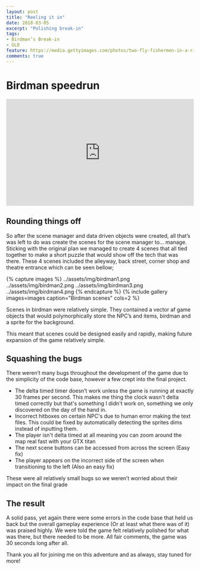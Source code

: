 ```yaml
---
layout: post
title: "Reeling it in"
date: 2018-03-05
excerpt: "Polishing break-in"
tags:
- Birdman’s Break-in
- GLD
feature: https://media.gettyimages.com/photos/two-fly-fishermen-in-a-river-one-catching-a-fish-picture-id601969691
comments: true
---
```

# Birdman speedrun
<div style='position:relative;padding-bottom:57%'><iframe src='https://gfycat.com/ifr/LavishBigheartedJapanesebeetle' frameborder='0' scrolling='no' width='100%' height='100%' style='position:absolute;top:0;left:0;' allowfullscreen></iframe></div>

## Rounding things off
So after the scene manager and data driven objects were created, all that’s was left to do was create the scenes for the scene manager to... manage. Sticking with the original plan we managed to create 4 scenes that all tied together to make a short puzzle that would show off the tech that was there. These 4 scenes included the alleyway, back street, corner shop and theatre entrance which can be seen bellow;

{% capture images %} ../assets/img/birdman1.png ../assets/img/birdman2.png ../assets/img/birdman3.png ../assets/img/birdman4.png {% endcapture %} {% include gallery images=images caption="Birdman scenes" cols=2 %}

Scenes in birdman were relatively simple. They contained a vector af game objects that would polymorphically store the NPC’s and items, birdman and a sprite for the background. 

This meant that scenes could be designed easily and rapidly, making future expansion of the game relatively simple.

## Squashing the bugs
There weren’t many bugs throughout the development of the game due to the simplicity of the code base, however a few crept into the final project.

- The delta timed timer doesn’t work unless the game is running at exactly 30 frames per second. This makes me thing the clock wasn't delta timed correctly but that's something I didn't work on, something we only discovered on the day of the hand in. 
- Incorrect hitboxes on certain NPC's due to human error making the text files. This could be fixed by automatically detecting the sprites dims instead of inputting them.
- The player isn't delta timed at all meaning you can zoom around the map real fast with your GTX titan
- The next scene buttons can be accessed from across the screen (Easy fix)
- The player appears on the incorrect side of the screen when transitioning to the left (Also an easy fix)

These were all relatively small bugs so we weren’t worried about their impact on the final grade

## The result
A solid pass, yet again there were some errors in the code base that held us back but the overall gameplay experience (Or at least what there was of it) was praised highly. We were told the game felt relatively polished for what was there, but there needed to be more. 
All fair comments, the game was 30 seconds long after all.

Thank you all for joining me on this adventure and as always, stay tuned for more!